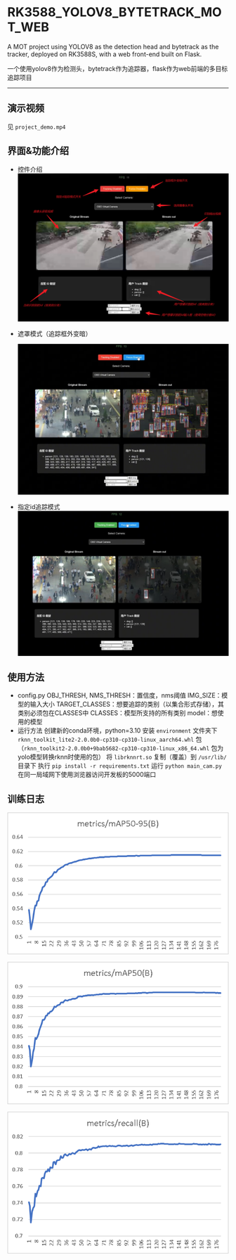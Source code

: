 # RK3588_YOLOV8_BYTETRACK_MOT_WEB
A MOT project using YOLOV8 as the detection head and bytetrack as the tracker, deployed on RK3588S, with a web front-end built on Flask.

一个使用yolov8作为检测头，bytetrack作为追踪器，flask作为web前端的多目标追踪项目

---

## 演示视频

见 `project_demo.mp4`

## 界面&功能介绍

- 控件介绍
	![image-20250822203816581](./README.assets/layout.png)

- 遮罩模式（追踪框外变暗）

	![image-20250822204004994](./README.assets/mask_mode.png)

- 指定id追踪模式
	![image-20250822204153774](./README.assets/specific_id_track.png)

## 使用方法
- config.py
	OBJ_THRESH, NMS_THRESH：置信度，nms阈值
	IMG_SIZE：模型的输入大小
	TARGET_CLASSES：想要追踪的类别（以集合形式存储），其类别必须包在CLASSES中
	CLASSES：模型所支持的所有类别
	model：想使用的模型
- 运行方法
	创建新的conda环境，python=3.10
	安装 `environment` 文件夹下 `rknn_toolkit_lite2-2.0.0b0-cp310-cp310-linux_aarch64.whl` 包
	（`rknn_toolkit2-2.0.0b0+9bab5682-cp310-cp310-linux_x86_64.whl` 包为yolo模型转换rknn时使用的包）
	将 `librknnrt.so` 复制（覆盖）到 `/usr/lib/` 目录下
	执行 `pip install -r requirements.txt`
	运行 `python main_cam.py`
	在同一局域网下使用浏览器访问开发板的5000端口

## 训练日志

![image-20250822201959110](./README.assets/mAP50-95.png)

![image-20250822202113622](./README.assets/mAP50.png)

![image-20250822202148862](./README.assets/recall.png)
